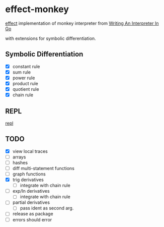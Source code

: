 # effect-monkey

[effect](https://effect.website) implementation of monkey interpreter from [Writing An Interpreter In Go](https://interpreterbook.com)

with extensions for symbolic differentiation.

## Symbolic Differentiation 

- [x] constant rule
- [x] sum rule
- [x] power rule
- [x] product rule
- [x] quotient rule
- [x] chain rule

## REPL 

[repl](https://monkey.andres.duarterengifo.com)


## TODO 

- [x] view local traces 
- [ ] arrays 
- [ ] hashes
- [ ] diff multi-statement functions 
- [ ] graph functions 
- [x] trig derivatives
  - [ ] integrate with chain rule
- [ ] exp/ln derivatives 
  - [ ] integrate with chain rule
- [ ] partial derivatives 
    -  [ ] pass ident as second arg. 
- [ ] release as package
- [ ] errors should error